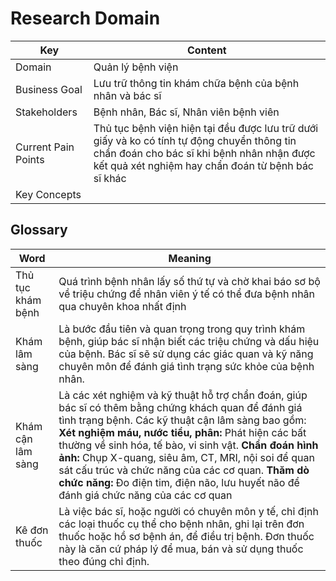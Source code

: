 # Research Domain

| Key | Content |
| --- | --- |
| Domain | Quản lý bệnh viện |
| Business Goal | Lưu trữ thông tin khám chữa bệnh của bệnh nhân và bác sĩ |
| Stakeholders | Bệnh nhân, Bác sĩ, Nhân viên bệnh viên |
| Current Pain Points | Thủ tục bệnh viện hiện tại đều được lưu trữ dưới giấy và ko có tính tự động chuyển thông tin chẩn đoán cho bác sĩ khi bệnh nhân nhận được kết quả xét nghiệm hay chẩn đoán từ bệnh bác sĩ khác |
| Key Concepts |  |

## Glossary

| Word | Meaning |
| --- | --- |
| Thủ tục khám bệnh | Quá trình bệnh nhân lấy số thứ tự và chờ khai báo sơ bộ về triệu chứng để nhân viên ý tế có thể đưa bệnh nhân qua chuyên khoa nhất định |
| Khám lâm sàng | Là bước đầu tiên và quan trọng trong quy trình khám bệnh, giúp bác sĩ nhận biết các triệu chứng và dấu hiệu của bệnh. Bác sĩ sẽ sử dụng các giác quan và kỹ năng chuyên môn để đánh giá tình trạng sức khỏe của bệnh nhân.  |
| Khám cận lâm sàng | Là các xét nghiệm và kỹ thuật hỗ trợ chẩn đoán, giúp bác sĩ có thêm bằng chứng khách quan để đánh giá tình trạng bệnh. Các kỹ thuật cận lâm sàng bao gồm: **Xét nghiệm máu, nước tiểu, phân:** Phát hiện các bất thường về sinh hóa, tế bào, vi sinh vật. **Chẩn đoán hình ảnh:** Chụp X-quang, siêu âm, CT, MRI, nội soi để quan sát cấu trúc và chức năng của các cơ quan. **Thăm dò chức năng:** Đo điện tim, điện não, lưu huyết não để đánh giá chức năng của các cơ quan |
| Kê đơn thuốc | Là việc bác sĩ, hoặc người có chuyên môn y tế, chỉ định các loại thuốc cụ thể cho bệnh nhân, ghi lại trên đơn thuốc hoặc hồ sơ bệnh án, để điều trị bệnh. Đơn thuốc này là căn cứ pháp lý để mua, bán và sử dụng thuốc theo đúng chỉ định.  |